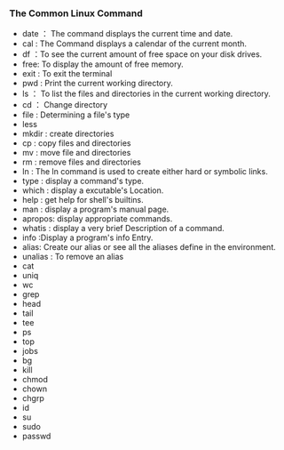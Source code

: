 ### The Common Linux Command

- date ： The command displays the current time and date.
- cal : The Command displays a calendar of the current month.
- df ：To see the current amount of free space on your disk drives.
- free: To display the amount of free memory.
- exit : To exit the terminal
- pwd : Print the current working directory.
- ls ： To list the files and directories in the current working directory.
- cd ： Change directory
- file : Determining a file's type
- less
- mkdir : create directories
- cp : copy files and directories
- mv : move file and directories
- rm : remove files and directories
- ln : The ln command is used to create either hard or symbolic links.
- type : display a command's type.
- which : display a excutable's Location.
- help : get help for shell's builtins.
- man : display a program's manual page.
- apropos: display appropriate commands.
- whatis : display a very brief Description of a command.
- info :Display a program's info Entry.
- alias: Create our alias or see all the aliases define in the environment.
- unalias : To remove an alias
- cat
- uniq
- wc
- grep
- head
- tail
- tee
- ps
- top
- jobs
- bg
- kill
- chmod
- chown
- chgrp
- id
- su
- sudo
- passwd